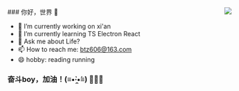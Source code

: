 <img align="right" src="https://github-readme-stats.vercel.app/api?username=btz606&show_icons=true&theme=default">
### 你好，世界 👋

- 🔭 I’m currently working on xi'an
- 🌱 I’m currently learning TS Electron React
- 💬 Ask me about Life?
- 📫 How to reach me: btz606@163.com
- 😄 hobby: reading running 

### 奋斗boy，加油！(≡•̀·̯•́≡) 👋👋👋
